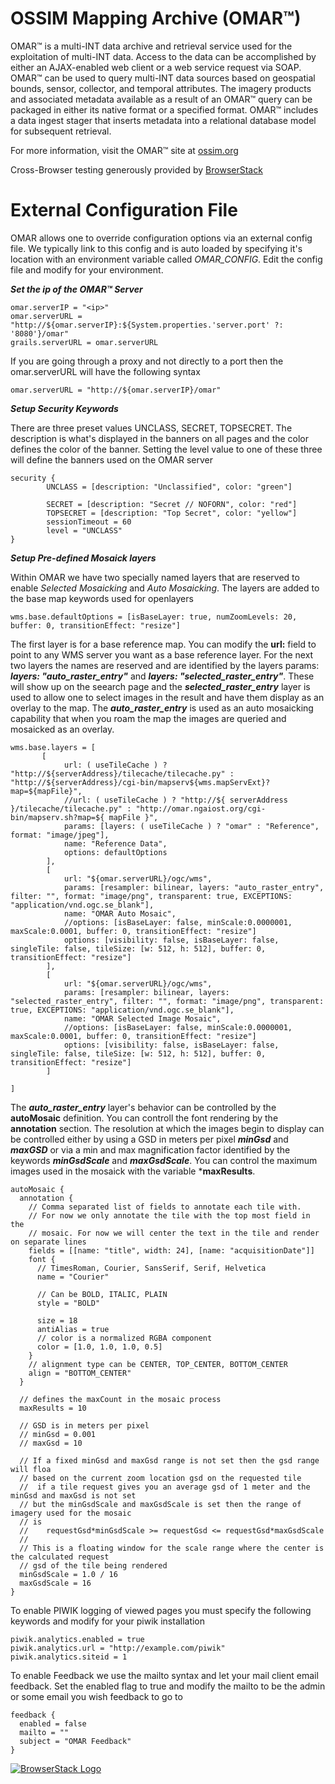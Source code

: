 # OSSIM Mapping Archive (OMAR™) 

OMAR™ is a multi-INT data archive and retrieval service used for the exploitation of multi-INT data. Access to the data can be accomplished by either an AJAX-enabled web client or a web service request via SOAP. OMAR™ can be used to query multi-INT data sources based on geospatial bounds, sensor, collector, and temporal attributes. The imagery products and associated metadata available as a result of an OMAR™ query can be packaged in either its native format or a specified format. OMAR™ includes a data ingest stager that inserts metadata into a relational database model for subsequent retrieval.

For more information, visit the OMAR™ site at [ossim.org](https://ossim.org)

Cross-Browser testing generously provided by [BrowserStack](https://s3.amazonaws.com/ossim.org/img/browserstack.png)

# External Configuration File

OMAR allows one to override configuration options via an external config file.  We typically link to this config and is auto loaded by specifying it's location with an environment variable called *OMAR_CONFIG*. Edit the config file and modify for your environment.

***Set the ip of the OMAR™ Server***

```
omar.serverIP = "<ip>"
omar.serverURL = "http://${omar.serverIP}:${System.properties.'server.port' ?: '8080'}/omar"
grails.serverURL = omar.serverURL
```
If you are going through a proxy and not directly to a port then the omar.serverURL will have the following syntax

```
omar.serverURL = "http://${omar.serverIP}/omar"
```

***Setup Security Keywords***

There are three preset values UNCLASS, SECRET, TOPSECRET.  The description is what's displayed in the banners on all pages and the color defines the color of the banner.   Setting the level value to one of these three will define the banners used on the OMAR server

```
security {
 		UNCLASS = [description: "Unclassified", color: "green"]
 		
  		SECRET = [description: "Secret // NOFORN", color: "red"]
  		TOPSECRET = [description: "Top Secret", color: "yellow"]
  		sessionTimeout = 60
  		level = "UNCLASS"
}
```

***Setup Pre-defined Mosaick layers***

Within OMAR we have two specially named layers that are reserved to enable *Selected Mosaicking* and *Auto Mosaicking*.   The layers are added to the base map keywords used for openlayers

```
wms.base.defaultOptions = [isBaseLayer: true, numZoomLevels: 20, buffer: 0, transitionEffect: "resize"]
```
The first layer is for a base reference map.   You can modify the **url:** field to point to any WMS server you want as a base reference layer.  For the next two layers the names are reserved and are identified by the layers params: ***layers: "auto\_raster_entry"*** and ***layers: "selected\_raster_entry"***.   These will show up on the seearch page and the ***selected\_raster_entry*** layer is used to allow one to select images in the result and have them display as an overlay to the map.  The ***auto\_raster_entry*** is used as an auto mosaicking capability that when you roam the map the images are queried and mosaicked as an overlay.

```
wms.base.layers = [
       [
            url: ( useTileCache ) ? "http://${serverAddress}/tilecache/tilecache.py" : "http://${serverAddress}/cgi-bin/mapserv${wms.mapServExt}?map=${mapFile}",
            //url: ( useTileCache ) ? "http://${ serverAddress }/tilecache/tilecache.py" : "http://omar.ngaiost.org/cgi-bin/mapserv.sh?map=${ mapFile }",
            params: [layers: ( useTileCache ) ? "omar" : "Reference", format: "image/jpeg"],
            name: "Reference Data",
            options: defaultOptions
        ],
        [
            url: "${omar.serverURL}/ogc/wms",
            params: [resampler: bilinear, layers: "auto_raster_entry", filter: "", format: "image/png", transparent: true, EXCEPTIONS: "application/vnd.ogc.se_blank"],
            name: "OMAR Auto Mosaic",
            //options: [isBaseLayer: false, minScale:0.0000001, maxScale:0.0001, buffer: 0, transitionEffect: "resize"]
            options: [visibility: false, isBaseLayer: false, singleTile: false, tileSize: [w: 512, h: 512], buffer: 0, transitionEffect: "resize"]
        ],
        [
            url: "${omar.serverURL}/ogc/wms",
            params: [resampler: bilinear, layers: "selected_raster_entry", filter: "", format: "image/png", transparent: true, EXCEPTIONS: "application/vnd.ogc.se_blank"],
            name: "OMAR Selected Image Mosaic",
            //options: [isBaseLayer: false, minScale:0.0000001, maxScale:0.0001, buffer: 0, transitionEffect: "resize"]
            options: [visibility: false, isBaseLayer: false, singleTile: false, tileSize: [w: 512, h: 512], buffer: 0, transitionEffect: "resize"]
        ]

]
```

The ***auto\_raster_entry*** layer's behavior can be controlled by the **autoMosaic** definition.   You can controll the font rendering by the **annotation** section.  The resolution at which the images begin to display can be controlled either by using a GSD in meters per pixel ***minGsd***  and ***maxGSD*** or via a min and max magnification factor identified by the keywords ***minGsdScale*** and ***maxGsdScale***.  You can control the maximum images used in the mosaick with the variable ***maxResults**.

```
autoMosaic {
  annotation {
    // Comma separated list of fields to annotate each tile with.
    // For now we only annotate the tile with the top most field in the
    // mosaic. For now we will center the text in the tile and render on separate lines
    fields = [[name: "title", width: 24], [name: "acquisitionDate"]]
    font {
      // TimesRoman, Courier, SansSerif, Serif, Helvetica
      name = "Courier"

      // Can be BOLD, ITALIC, PLAIN
      style = "BOLD"

      size = 18
      antiAlias = true
      // color is a normalized RGBA component
      color = [1.0, 1.0, 1.0, 0.5]
    }
    // alignment type can be CENTER, TOP_CENTER, BOTTOM_CENTER
    align = "BOTTOM_CENTER"
  }

  // defines the maxCount in the mosaic process
  maxResults = 10

  // GSD is in meters per pixel
  // minGsd = 0.001
  // maxGsd = 10

  // If a fixed minGsd and maxGsd range is not set then the gsd range will floa
  // based on the current zoom location gsd on the requested tile
  //  if a tile request gives you an average gsd of 1 meter and the minGsd and maxGsd is not set
  // but the minGsdScale and maxGsdScale is set then the range of imagery used for the mosaic
  // is
  //    requestGsd*minGsdScale >= requestGsd <= requestGsd*maxGsdScale
  //
  // This is a floating window for the scale range where the center is the calculated request
  // gsd of the tile being rendered
  minGsdScale = 1.0 / 16
  maxGsdScale = 16
}

```

To enable PIWIK logging of viewed pages you must specify the following keywords and modify for your piwik installation

```
piwik.analytics.enabled = true
piwik.analytics.url = "http://example.com/piwik"
piwik.analytics.siteid = 1
```

To enable Feedback we use the mailto syntax and let your mail client email feedback.  Set the enabled flag to true and modify the mailto to be the admin or some email you wish feedback to go to

```
feedback {
  enabled = false
  mailto = ""
  subject = "OMAR Feedback"
}
```

[![BrowserStack Logo](https://s3.amazonaws.com/ossim.org/img/browserstack.png)](https://browserstack.com)
